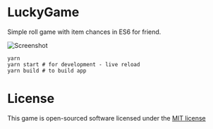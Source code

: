 # LuckyGame
Simple roll game with item chances in ES6 for friend.

![Screenshot](https://raw.github.com/mihaliak/LuckyGame/master/screenshot.png)

    yarn
    yarn start # for development - live reload
    yarn build # to build app

# License
This game is open-sourced software licensed under the [MIT license](http://opensource.org/licenses/MIT)